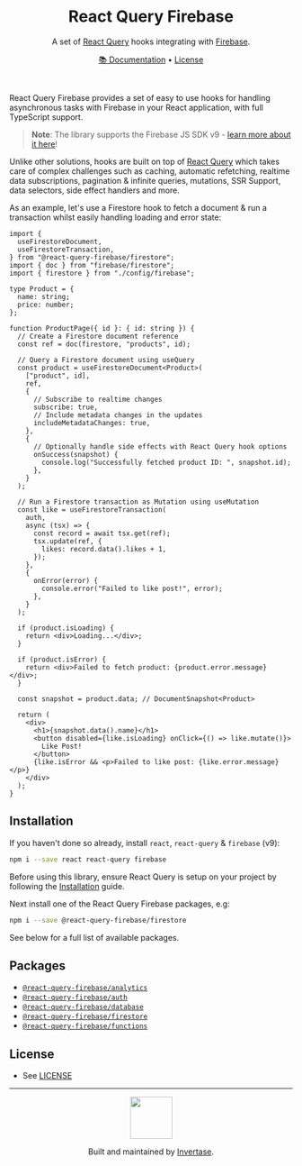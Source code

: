 <h1 align="center">React Query Firebase</h1>
<p align="center">
  <span>A set of <a href="https://react-query.tanstack.com">React Query</a> hooks integrating with <a href="https://firebase.google.com/">Firebase</a>.</span>
</p>
<p align="center">
  <span><a href="https://react-query-firebase.invertase.dev/">📚 Documentation</a> &bull; <a href="/LICENSE.md">License</a></span>
</p>
<br />

React Query Firebase provides a set of easy to use hooks for handling asynchronous tasks with Firebase in your React application, with
full TypeScript support.

> **Note**: The library supports the Firebase JS SDK v9 - [learn more about it here](https://firebase.googleblog.com/2021/08/the-new-firebase-js-sdk-now-ga.html)!

Unlike other solutions, hooks are built on top of [React Query](https://react-query.tanstack.com) which takes care of complex challenges
such as caching, automatic refetching, realtime data subscriptions, pagination & infinite queries, mutations, SSR Support, data selectors, side effect handlers
and more.

As an example, let's use a Firestore hook to fetch a document & run a transaction whilst easily handling loading and error state:

```tsx
import {
  useFirestoreDocument,
  useFirestoreTransaction,
} from "@react-query-firebase/firestore";
import { doc } from "firebase/firestore";
import { firestore } from "./config/firebase";

type Product = {
  name: string;
  price: number;
};

function ProductPage({ id }: { id: string }) {
  // Create a Firestore document reference
  const ref = doc(firestore, "products", id);

  // Query a Firestore document using useQuery
  const product = useFirestoreDocument<Product>(
    ["product", id],
    ref,
    {
      // Subscribe to realtime changes
      subscribe: true,
      // Include metadata changes in the updates
      includeMetadataChanges: true,
    },
    {
      // Optionally handle side effects with React Query hook options
      onSuccess(snapshot) {
        console.log("Successfully fetched product ID: ", snapshot.id);
      },
    }
  );

  // Run a Firestore transaction as Mutation using useMutation
  const like = useFirestoreTransaction(
    auth,
    async (tsx) => {
      const record = await tsx.get(ref);
      tsx.update(ref, {
        likes: record.data().likes + 1,
      });
    },
    {
      onError(error) {
        console.error("Failed to like post!", error);
      },
    }
  );

  if (product.isLoading) {
    return <div>Loading...</div>;
  }

  if (product.isError) {
    return <div>Failed to fetch product: {product.error.message}</div>;
  }

  const snapshot = product.data; // DocumentSnapshot<Product>

  return (
    <div>
      <h1>{snapshot.data().name}</h1>
      <button disabled={like.isLoading} onClick={() => like.mutate()}>
        Like Post!
      </button>
      {like.isError && <p>Failed to like post: {like.error.message}</p>}
    </div>
  );
}
```

## Installation

If you haven't done so already, install `react`, `react-query` & `firebase` (v9):

```bash
npm i --save react react-query firebase
```

Before using this library, ensure React Query is setup on your project by following the [Installation](https://react-query.tanstack.com/quick-start) guide.

Next install one of the React Query Firebase packages, e.g:

```bash
npm i --save @react-query-firebase/firestore
```

See below for a full list of available packages.

## Packages

- [`@react-query-firebase/analytics`](https://react-query-firebase.invertase.dev/analytics)
- [`@react-query-firebase/auth`](https://react-query-firebase.invertase.dev/auth)
- [`@react-query-firebase/database`](https://react-query-firebase.invertase.dev/database)
- [`@react-query-firebase/firestore`](https://react-query-firebase.invertase.dev/firestore)
- [`@react-query-firebase/functions`](https://react-query-firebase.invertase.dev/functions)

## License

- See [LICENSE](/LICENSE)

---

<p align="center">
  <a href="https://invertase.io/?utm_source=readme&utm_medium=footer&utm_campaign=docs.page">
    <img width="75px" src="https://static.invertase.io/assets/invertase/invertase-rounded-avatar.png">
  </a>
  <p align="center">
    Built and maintained by <a href="https://invertase.io/?utm_source=readme&utm_medium=footer&utm_campaign=docs.page">Invertase</a>.
  </p>
</p>
